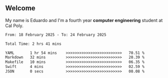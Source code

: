 ## Welcome

 My name is Eduardo and I'm a fourth year **computer engineering** student at Cal Poly.

<!--START_SECTION:waka-->

```txt
From: 18 February 2025 - To: 24 February 2025

Total Time: 2 hrs 41 mins

YAML       1 hr 54 mins    >>>>>>>>>>>>>>>>>>>>>>>>>   70.51 %
Markdown   32 mins         >>>>>>>>>>>>>>>>>>>>>>>>>   20.39 %
Makefile   10 mins         >>>>>>>>>>>>>>>>>>>>>>>>>   06.35 %
Swift      4 mins          >>>>>>>>>>>>>>>>>>>>>>>>>   02.59 %
JSON       0 secs          >>>>>>>>>>>>>>>>>>>>>>>>>   00.08 %
```

<!--END_SECTION:waka-->

<!--
**lalog12/lalog12** is a ✨ _special_ ✨ repository because its `README.md` (this file) appears on your GitHub profile.

Here are some ideas to get you started:

- 🔭 I’m currently working on ...
- 🌱 I’m currently learning ...
- 👯 I’m looking to collaborate on ...
- 🤔 I’m looking for help with ...
- 💬 Ask me about ...
- 📫 How to reach me: ...
- 😄 Pronouns: ...
- ⚡ Fun fact: ...
-->
